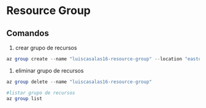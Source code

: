 # Resource Group

## Comandos

1. crear grupo de recursos

```powershell
az group create --name "luiscasalas16-resource-group" --location "eastus2"
```

1. eliminar grupo de recursos

```powershell
az group delete --name "luiscasalas16-resource-group"
```

```powershell
#listar grupo de recursos
az group list
```
